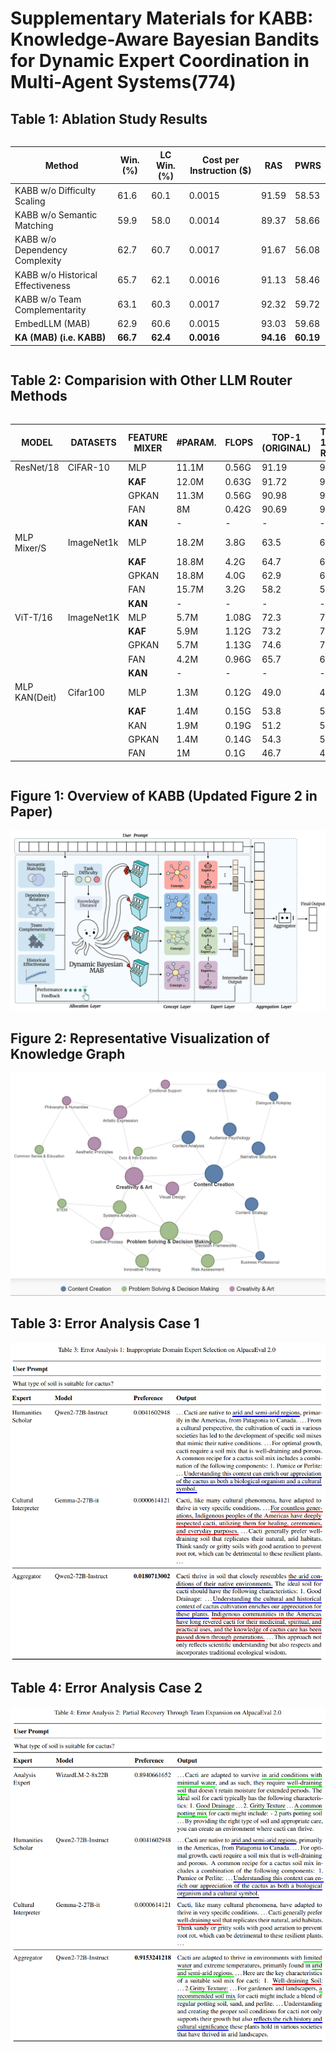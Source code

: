 # Supplementary Materials for KABB: Knowledge-Aware Bayesian Bandits for Dynamic Expert Coordination in Multi-Agent Systems(774)

## Table 1: Ablation Study Results

<div style="display: flex; justify-content: center;">
  <table>
    <thead>
      <tr>
        <th>Method</th>
        <th>Win. (%)</th>
        <th>LC Win. (%)</th>
        <th>Cost per Instruction ($)</th>
        <th>RAS</th>
        <th>PWRS</th>
      </tr>
    </thead>
    <tbody>
      <tr>
        <td>KABB w/o Difficulty Scaling</td>
        <td>61.6</td>
        <td>60.1</td>
        <td>0.0015</td>
        <td>91.59</td>
        <td>58.53</td>
      </tr>
      <tr>
        <td>KABB w/o Semantic Matching</td>
        <td>59.9</td>
        <td>58.0</td>
        <td>0.0014</td>
        <td>89.37</td>
        <td>58.66</td>
      </tr>
      <tr>
        <td>KABB w/o Dependency Complexity</td>
        <td>62.7</td>
        <td>60.7</td>
        <td>0.0017</td>
        <td>91.67</td>
        <td>56.08</td>
      </tr>
      <tr>
        <td>KABB w/o Historical Effectiveness</td>
        <td>65.7</td>
        <td>62.1</td>
        <td>0.0016</td>
        <td>91.13</td>
        <td>58.46</td>
      </tr>
      <tr>
        <td>KABB w/o Team Complementarity</td>
        <td>63.1</td>
        <td>60.3</td>
        <td>0.0017</td>
        <td>92.32</td>
        <td>59.72</td>
      </tr>
      <tr>
        <td>EmbedLLM (MAB)</td>
        <td>62.9</td>
        <td>60.6</td>
        <td>0.0015</td>
        <td>93.03</td>
        <td>59.68</td>
      </tr>
      <tr>
      <td><b>KA (MAB) (i.e. KABB)</b></td>
      <td><b>66.7</b></td>
      <td><b>62.4</b></td>
      <td><b>0.0016</b></td>
      <td><b>94.16</b></td>
      <td><b>60.19</b></td>
      </tr>
    </tbody>
  </table>
</div>

## Table 2: Comparision with Other LLM Router Methods

<div style="display: flex; justify-content: center;">
  <table>
    <thead>
      <tr>
        <th>MODEL</th>
        <th>DATASETS</th>
        <th>FEATURE MIXER</th>
        <th>#PARAM.</th>
        <th>FLOPS</th>
        <th>TOP-1 (ORIGINAL)</th>
        <th>TOP-1 (W/ REG.)</th>
      </tr>
    </thead>
    <tbody>
      <tr>
        <td>ResNet/18</td>
        <td>CIFAR-10</td>
        <td>MLP</td>
        <td>11.1M</td>
        <td>0.56G</td>
        <td>91.19</td>
        <td>91.32</td>
      </tr>
      <tr>
        <td></td>
        <td></td>
        <td><b>KAF</b></td>
        <td>12.0M</td>
        <td>0.63G</td>
        <td>91.72</td>
        <td>91.88</td>
      </tr>
      <tr>
        <td></td>
        <td></td>
        <td>GPKAN</td>
        <td>11.3M</td>
        <td>0.56G</td>
        <td>90.98</td>
        <td>91.15</td>
      </tr>
      <tr>
        <td></td>
        <td></td>
        <td>FAN</td>
        <td>8M</td>
        <td>0.42G</td>
        <td>90.69</td>
        <td>90.82</td>
      </tr>
      <tr>
        <td></td>
        <td></td>
        <td><b>KAN</b></td>
        <td>-</td>
        <td>-</td>
        <td>-</td>
        <td>-</td>
      </tr>
      <tr>
        <td>MLP Mixer/S</td>
        <td>ImageNet1k</td>
        <td>MLP</td>
        <td>18.2M</td>
        <td>3.8G</td>
        <td>63.5</td>
        <td>63.7</td>
      </tr>
      <tr>
        <td></td>
        <td></td>
        <td><b>KAF</b></td>
        <td>18.8M</td>
        <td>4.2G</td>
        <td>64.7</td>
        <td>65.0</td>
      </tr>
      <tr>
        <td></td>
        <td></td>
        <td>GPKAN</td>
        <td>18.8M</td>
        <td>4.0G</td>
        <td>62.9</td>
        <td>63.2</td>
      </tr>
      <tr>
        <td></td>
        <td></td>
        <td>FAN</td>
        <td>15.7M</td>
        <td>3.2G</td>
        <td>58.2</td>
        <td>58.6</td>
      </tr>
      <tr>
        <td></td>
        <td></td>
        <td><b>KAN</b></td>
        <td>-</td>
        <td>-</td>
        <td>-</td>
        <td>-</td>
      </tr>
      <tr>
        <td>ViT-T/16</td>
        <td>ImageNet1K</td>
        <td>MLP</td>
        <td>5.7M</td>
        <td>1.08G</td>
        <td>72.3</td>
        <td>72.5</td>
      </tr>
      <tr>
        <td></td>
        <td></td>
        <td><b>KAF</b></td>
        <td>5.9M</td>
        <td>1.12G</td>
        <td>73.2</td>
        <td>73.5</td>
      </tr>
      <tr>
        <td></td>
        <td></td>
        <td>GPKAN</td>
        <td>5.7M</td>
        <td>1.13G</td>
        <td>74.6</td>
        <td>74.8</td>
      </tr>
      <tr>
        <td></td>
        <td></td>
        <td>FAN</td>
        <td>4.2M</td>
        <td>0.96G</td>
        <td>65.7</td>
        <td>66.0</td>
      </tr>
      <tr>
        <td></td>
        <td></td>
        <td><b>KAN</b></td>
        <td>-</td>
        <td>-</td>
        <td>-</td>
        <td>-</td>
      </tr>
      <tr>
        <td>MLP KAN(Deit)</td>
        <td>Cifar100</td>
        <td>MLP</td>
        <td>1.3M</td>
        <td>0.12G</td>
        <td>49.0</td>
        <td>49.3</td>
      </tr>
      <tr>
        <td></td>
        <td></td>
        <td><b>KAF</b></td>
        <td>1.4M</td>
        <td>0.15G</td>
        <td>53.8</td>
        <td>54.2</td>
      </tr>
      <tr>
        <td></td>
        <td></td>
        <td>KAN</td>
        <td>1.9M</td>
        <td>0.19G</td>
        <td>51.2</td>
        <td>51.6</td>
      </tr>
      <tr>
        <td></td>
        <td></td>
        <td>GPKAN</td>
        <td>1.4M</td>
        <td>0.14G</td>
        <td>54.3</td>
        <td>54.6</td>
      </tr>
      <tr>
        <td></td>
        <td></td>
        <td>FAN</td>
        <td>1M</td>
        <td>0.1G</td>
        <td>46.7</td>
        <td>47.1</td>
      </tr>
    </tbody>
  </table>
</div>

## Figure 1: Overview of KABB (Updated Figure 2 in Paper)
<div style="text-align: center;">
  <img src="update2.png" alt="Updated Figure 2">
</div>

## Figure 2: Representative Visualization of Knowledge Graph
<div style="text-align: center;">
  <img src="knowledgegraph.png" alt="Updated picture of the knowledge graph">
</div>

## Table 3: Error Analysis Case 1
<div style="text-align: center;">
  <img src="6f0d0af9ed0c1a8a670b9403a9a3656.png" alt="Error analysis case 1">
</div>

## Table 4: Error Analysis Case 2
<div style="text-align: center;">
  <img src="32a90d29758a043aa1dedcaaf5dad1d.png" alt="Error analysis case 2">
</div>





